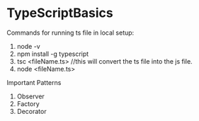 # TypeScriptBasics

Commands for running ts file in local setup:

1. node -v
2. npm install -g typescript
3. tsc <fileName.ts> //this will convert the ts file into the js file.
4. node <fileName.ts> 

Important Patterns

1. Observer
2. Factory
3. Decorator